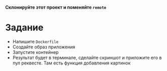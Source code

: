**Склонируйте этот проект и поменяйте `remote`**

# Задание
- Напишите `Dockerfile`
- Создайте образ приложения
- Запустите контейнер
- Результат будет в терминале, сделайте скриншот и приложите его в пул реквесте. Там есть функция добавления картинок